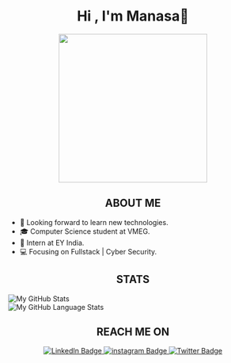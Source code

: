 

<div id="header" align="center">
  <h1>Hi , I'm Manasa👋</h1>
  <img src="https://media.giphy.com/media/v1.Y2lkPTc5MGI3NjExOWNmNjY2ZWQxYzI5MzdkM2I4MDk2Yjg4YmQ0ZTRjOTRjOTE2MTUzMCZjdD1n/2IudUHdI075HL02Pkk/giphy.gif" width="300"/>
  <h2>ABOUT ME</h2>
</div>

- 🔭 Looking forward to learn new technologies.
- 🎓 Computer Science student at VMEG.
- 💼 Intern at EY India.
- 💻 Focusing on Fullstack | Cyber Security.

<h2 align="center">STATS</h2>

 ![My GitHub Stats](https://github-readme-stats-sigma-five.vercel.app/api/?username=mansa0528&count_private=true&theme=tokyonight&showicons=true)<br>
![My GitHub Language Stats](https://github-readme-stats-sigma-five.vercel.app/api/top-langs/?username=mansa0528&layout=compact&langs_count=5&theme=tokyonight)

<h2 align="center">REACH ME ON</h2>
<div id="badges" align="center">
  <a href="https://www.linkedin.com/in/mansa0528/">
    <img src="https://img.shields.io/badge/LinkedIn-blue?style=for-the-badge&logo=linkedin&logoColor=white" alt="LinkedIn Badge"/>
  </a>
  <a href="https://instagram.com/manasaakula_?igshid=YmMyMTA2M2Y=">
    <img src="https://img.shields.io/badge/instagram-pink?style=for-the-badge&logo=instagram&logoColor=white" alt="instagram Badge"/>
  </a>
  <a href="https://twitter.com/mansa0528">
    <img src="https://img.shields.io/badge/Twitter-blue?style=for-the-badge&logo=twitter&logoColor=white" alt="Twitter Badge"/>
  </a>
</div>
